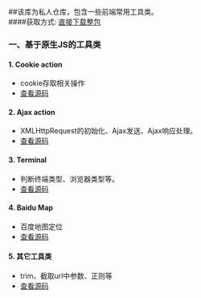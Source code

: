 ##该库为私人仓库，包含一些前端常用工具类。  
####获取方式: [直接下载整包]()

### 一、基于原生JS的工具类

#### 1. Cookie action
- cookie存取相关操作
- [查看源码](https://raw.githubusercontent.com/DreamOn324/JSLibs/master/cookie.js)

#### 2. Ajax action
- XMLHttpRequest的初始化、Ajax发送、Ajax响应处理。
- [查看源码](https://raw.githubusercontent.com/DreamOn324/JSLibs/master/ajax.js)

#### 3. Terminal
- 判断终端类型、浏览器类型等。
- [查看源码](https://raw.githubusercontent.com/DreamOn324/JSLibs/master/terminal.js)

#### 4. Baidu Map 
- 百度地图定位
- [查看源码](https://raw.githubusercontent.com/DreamOn324/JSLibs/master/baiduMap.js)

#### 5. 其它工具类
- trim、截取url中参数、正则等
- [查看源码](https://raw.githubusercontent.com/DreamOn324/JSLibs/master/other.js)


  
